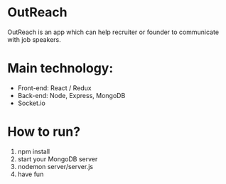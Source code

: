 # OutReach

OutReach is an app which can help recruiter or founder to communicate with job speakers.

# Main technology:

* Front-end: React / Redux
* Back-end: Node, Express, MongoDB
* Socket.io

# How to run?

1. npm install
2. start your MongoDB server
3. nodemon server/server.js
4. have fun
